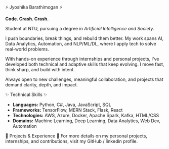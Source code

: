 ⚡ Jyoshika Barathimogan ⚡

**Code. Crash. Crash.**  

Student at NTU, pursuing a degree in *Artificial Intelligence and Society*. 

I push boundaries, break things, and rebuild them better. My work spans AI, Data Analytics, Automation, and NLP/ML/DL, where I apply  tech to solve real-world problems.

With hands-on experience through internships and personal projects, I've developed both technical and adaptive skills that keep evolving. I move fast, think sharp, and build with intent.

Always open to new challenges, meaningful collaboration, and projects that demand clarity, depth, and impact.

✨ Technical Skills ✨

- **Languages:** Python, C#, Java, JavaScript, SQL
- **Frameworks:** TensorFlow, MERN Stack, Flask, React
- **Technologies:** AWS, Azure, Docker, Apache Spark, Kafka, HTML/CSS
- **Domains:** Machine Learning, Deep Learning, Data Analytics, Web Dev, Automation  

🚀 Projects & Experience 🚀
For more details on my personal projects, internships, and contributions, visit my GitHub / linkedin profile.


<!---
PixelatedTech/PixelatedTech is a ✨ special ✨ repository because its `README.md` (this file) appears on your GitHub profile.
You can click the Preview link to take a look at your changes.
--->
